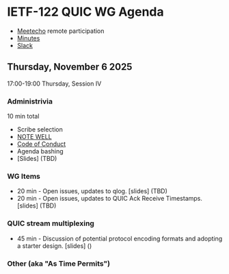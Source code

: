# IETF-122 QUIC WG Agenda

* [Meetecho](https://meetings.conf.meetecho.com/ietf124/?group=quic) remote participation
* [Minutes](https://notes.ietf.org/notes-ietf-124-quic  )
* [Slack](https://quicdev.slack.com/)

## Thursday, November 6 2025

17:00-19:00 Thursday, Session IV

### Administrivia

10 min total

* Scribe selection
* [NOTE WELL](https://www.ietf.org/about/note-well.html)
* [Code of Conduct](https://www.rfc-editor.org/rfc/rfc7154.html)
* Agenda bashing
* [Slides] (TBD)

### WG Items
* 20 min - Open issues, updates to qlog. [slides] (TBD)
* 20 min - Open issues, updates to QUIC Ack Receive Timestamps. [slides] (TBD)


### QUIC stream multiplexing
* 45 min - Discussion of potential protocol encoding formats and adopting a starter design. [slides] ()

### Other (aka "As Time Permits")
